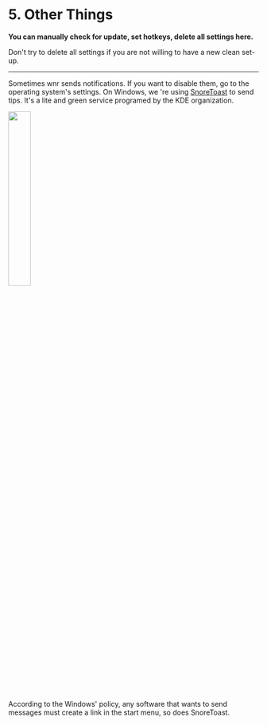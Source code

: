 # 5. Other Things

**You can manually check for update, set hotkeys, delete all settings here.**

Don't try to delete all settings if you are not willing to have a new clean set-up.

---

Sometimes wnr sends notifications. If you want to disable them, go to the operating system's settings. On Windows, we 're using [SnoreToast](https://github.com/KDE/snoretoast) to send tips. It's a lite and green service programed by the KDE organization.

<img src="https://i.loli.net/2020/01/23/CMrfIxNWR73eg2a.png" width="30%" height="30%" /><br />

According to the Windows' policy, any software that wants to send messages must create a link in the start menu, so does SnoreToast.
